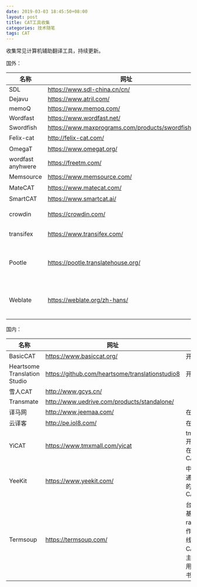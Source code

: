 ```yaml
---
date: 2019-03-03 18:45:50+08:00
layout: post
title: CAT工具收集
categories: 技术随笔
tags: CAT
---
```



收集常见计算机辅助翻译工具，持续更新。

国外：

| 名称                           | 网址                                                    | 简介       |
| ---------------------------- | ----------------------------------------------------- | -------- |
| SDL                          | <https://www.sdl-china.cn/cn/>                        |          |
| Dejavu                       | <https://www.atril.com/>                              |          |
| memoQ                        | <https://www.memoq.com/>                              |          |
| Wordfast                     | <https://www.wordfast.net/>                           |          |
| Swordfish                    | <https://www.maxprograms.com/products/swordfish.html> |          |
| Felix-cat                    | <http://felix-cat.com/>                               | 开源       |
| OmegaT                       | <https://www.omegat.org/>                             | 开源       |
| wordfast anyhwere            | <https://freetm.com/>                                 | 在线       |
| Memsource                    | <https://www.memsource.com/>                          | 在线       |
| MateCAT                      | <https://www.matecat.com/>                            | 在线       |
| SmartCAT                     | <https://www.smartcat.ai/>                            | 在线       |
| crowdin                      | <https://crowdin.com/>                                | 众包平台     |
| transifex                    | <https://www.transifex.com/>                          | 众包平台     |
| Pootle                       | <https://pootle.translatehouse.org/>                  | 在线本地化；开源 |
| Weblate                      | <https://weblate.org/zh-hans/>                        | 在线本地化；开源 |

国内：

| 名称        | 网址                                            | 简介              |
| --------- | --------------------------------------------- | --------------- |
| BasicCAT                     | <https://www.basiccat.org/>                           | 开源       |
| Heartsome Translation Studio | <https://github.com/heartsome/translationstudio8>     | 开源       |
| 雪人CAT     | <http://www.gcys.cn/>                         |                 |
| Transmate | <http://www.uedrive.com/products/standalone/> |                 |
| 译马网       | <http://www.jeemaa.com/>                      | 在线              |
| 云译客       | <http://pe.iol8.com/>                         | 在线              |
| YiCAT     | <https://www.tmxmall.com/yicat>               | tmxmall开发的在线CAT |
| YeeKit    | <https://www.yeekit.com/>                     | 中译语通开发的在线CAT    |
| Termsoup    | <https://termsoup.com/>                     | 台湾人基于rails制作的在线CAT，主要适用于图书翻译    |


